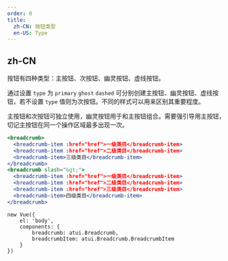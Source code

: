 ```yaml
---
order: 0
title:
  zh-CN: 按钮类型
  en-US: Type
---
```


## zh-CN

按钮有四种类型：主按钮、次按钮、幽灵按钮、虚线按钮。

通过设置 `type` 为 `primary` `ghost` `dashed` 可分别创建主按钮、幽灵按钮、虚线按钮，若不设置 `type` 值则为次按钮。不同的样式可以用来区别其重要程度。

主按钮和次按钮可独立使用，幽灵按钮用于和主按钮组合。需要强引导用主按钮，切记主按钮在同一个操作区域最多出现一次。




````jsx
<breadcrumb>
  <breadcrumb-item :href="href">一级类目</breadcrumb-item>
  <breadcrumb-item :href="href">二级类目</breadcrumb-item>
  <breadcrumb-item>三级类目</breadcrumb-item>
</breadcrumb>
<breadcrumb slash="&gt;">
  <breadcrumb-item :href="href">一级类目</breadcrumb-item>
  <breadcrumb-item :href="href">二级类目</breadcrumb-item>
  <breadcrumb-item :href="href">三级类目</breadcrumb-item>
  <breadcrumb-item>四级类目</breadcrumb-item>
</breadcrumb>
````

````vue-script
new Vue({
    el: 'body',
    components: {
        breadcrumb: atui.Breadcrumb,
        breadcrumbItem: atui.Breadcrumb.BreadcrumbItem
    }
})
````